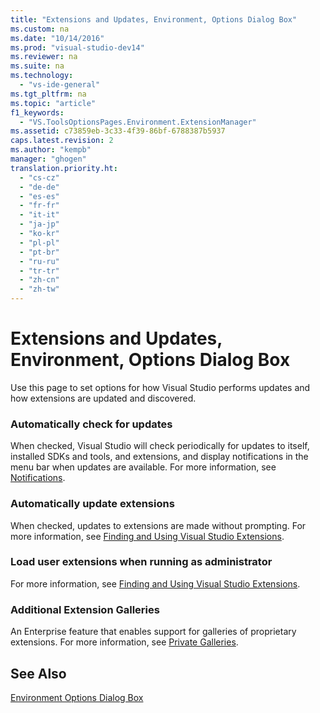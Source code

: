 ```yaml
---
title: "Extensions and Updates, Environment, Options Dialog Box"
ms.custom: na
ms.date: "10/14/2016"
ms.prod: "visual-studio-dev14"
ms.reviewer: na
ms.suite: na
ms.technology: 
  - "vs-ide-general"
ms.tgt_pltfrm: na
ms.topic: "article"
f1_keywords: 
  - "VS.ToolsOptionsPages.Environment.ExtensionManager"
ms.assetid: c73859eb-3c33-4f39-86bf-6788387b5937
caps.latest.revision: 2
ms.author: "kempb"
manager: "ghogen"
translation.priority.ht: 
  - "cs-cz"
  - "de-de"
  - "es-es"
  - "fr-fr"
  - "it-it"
  - "ja-jp"
  - "ko-kr"
  - "pl-pl"
  - "pt-br"
  - "ru-ru"
  - "tr-tr"
  - "zh-cn"
  - "zh-tw"
---
```

# Extensions and Updates, Environment, Options Dialog Box
Use this page to set options for how Visual Studio performs updates and how extensions are updated and discovered.  
  
### Automatically check for updates  
 When checked, Visual Studio will check periodically for updates to itself, installed SDKs and tools, and extensions, and display notifications in the menu bar when updates are available. For more information, see [Notifications](../ide/visual-studio-notifications.md).  
  
### Automatically update extensions  
 When checked, updates to extensions are made without prompting. For more information, see [Finding and Using Visual Studio Extensions](../ide/finding-and-using-visual-studio-extensions.md).  
  
### Load user extensions when running as administrator  
 For more information, see [Finding and Using Visual Studio Extensions](../ide/finding-and-using-visual-studio-extensions.md).  
  
### Additional Extension Galleries  
 An Enterprise feature that enables support for galleries of proprietary extensions. For more information, see [Private Galleries](../extensibility/private-galleries.md).  
  
## See Also  
 [Environment Options Dialog Box](../reference/environment-options-dialog-box.md)